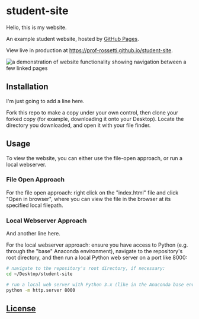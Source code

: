 # student-site

Hello, this is my website.

An example student website, hosted by [GitHub Pages](https://pages.github.com/).

View live in production at https://prof-rossetti.github.io/student-site.

![a demonstration of website functionality showing navigation between a few linked pages](https://raw.githubusercontent.com/SCSU-CSC-Department/201701-csc-443-01/e3ff575a3afab0f7b4a621a5246d05e51495759d/projects/personal-website/demo.gif)

## Installation

I'm just going to add a line here.

Fork this repo to make a copy under your own control, then clone your forked copy (for example, downloading it onto your Desktop). Locate the directory you downloaded, and open it with your file finder.

## Usage

To view the website, you can either use the file-open approach, or run a local webserver.

### File Open Approach

For the file open approach: right click on the "index.html" file and click "Open in browser", where you can view the file in the browser at its specified local filepath.

### Local Webserver Approach

And another line here.

For the local webserver approach: ensure you have access to Python (e.g. through the "base" Anaconda environment), navigate to the repository's root directory, and then run a local Python web server on a port like 8000:

```sh
# navigate to the repository's root directory, if necessary:
cd ~/Desktop/student-site

# run a local web server with Python 3.x (like in the Anaconda base environment):
python -m http.server 8000
```

## [License](/LICENSE)
